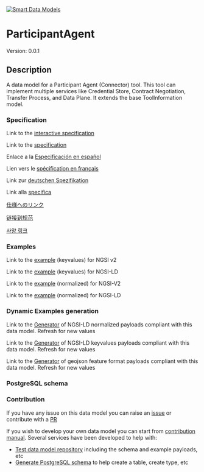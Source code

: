[![Smart Data Models](https://smartdatamodels.org/wp-content/uploads/2022/01/SmartDataModels_logo.png "Logo")](https://smartdatamodels.org)
# ParticipantAgent
Version: 0.0.1

## Description 

A data model for a Participant Agent (Connector) tool. This tool can implement multiple services like Credential Store, Contract Negotiation, Transfer Process, and Data Plane. It extends the base ToolInformation model.
### Specification

Link to the [interactive specification](https://swagger.lab.fiware.org/?url=https://smart-data-models.github.io/dataModel.DataSpace/ParticipantAgent/swagger.yaml)

Link to the [specification](https://github.com/smart-data-models/dataModel.DataSpace/blob/master/ParticipantAgent/doc/spec.md)

Enlace a la [Especificación en español](https://github.com/smart-data-models/dataModel.DataSpace/blob/master/ParticipantAgent/doc/spec_ES.md)

Lien vers le [spécification en français](https://github.com/smart-data-models/dataModel.DataSpace/blob/master/ParticipantAgent/doc/spec_FR.md)

Link zur [deutschen Spezifikation](https://github.com/smart-data-models/dataModel.DataSpace/blob/master/ParticipantAgent/doc/spec_DE.md)

Link alla [specifica](https://github.com/smart-data-models/dataModel.DataSpace/blob/master/ParticipantAgent/doc/spec_IT.md)

[仕様へのリンク](https://github.com/smart-data-models/dataModel.DataSpace/blob/master/ParticipantAgent/doc/spec_JA.md)

[链接到规范](https://github.com/smart-data-models/dataModel.DataSpace/blob/master/ParticipantAgent/doc/spec_ZH.md)

[사양 링크](https://github.com/smart-data-models/dataModel.DataSpace/blob/master/ParticipantAgent/doc/spec_KO.md)
### Examples

Link to the [example](https://smart-data-models.github.io/dataModel.DataSpace/ParticipantAgent/examples/example.json) (keyvalues) for NGSI v2

Link to the [example](https://smart-data-models.github.io/dataModel.DataSpace/ParticipantAgent/examples/example.jsonld) (keyvalues) for NGSI-LD

Link to the [example](https://smart-data-models.github.io/dataModel.DataSpace/ParticipantAgent/examples/example-normalized.json) (normalized) for NGSI-V2

Link to the [example](https://smart-data-models.github.io/dataModel.DataSpace/ParticipantAgent/examples/example-normalized.jsonld) (normalized) for NGSI-LD
### Dynamic Examples generation

Link to the [Generator](https://smartdatamodels.org/extra/ngsi-ld_generator.php?schemaUrl=https://raw.githubusercontent.com/smart-data-models/dataModel.DataSpace/master/ParticipantAgent/schema.json&email=info@smartdatamodels.org) of NGSI-LD normalized payloads compliant with this data model. Refresh for new values

Link to the [Generator](https://smartdatamodels.org/extra/ngsi-ld_generator_keyvalues.php?schemaUrl=https://raw.githubusercontent.com/smart-data-models/dataModel.DataSpace/master/ParticipantAgent/schema.json&email=info@smartdatamodels.org) of NGSI-LD keyvalues payloads compliant with this data model. Refresh for new values

Link to the [Generator](https://smartdatamodels.org/extra/geojson_features_generator.php?schemaUrl=https://raw.githubusercontent.com/smart-data-models/dataModel.DataSpace/master/ParticipantAgent/schema.json&email=info@smartdatamodels.org) of geojson feature format payloads compliant with this data model. Refresh for new values
### PostgreSQL schema
### Contribution

 If you have any issue on this data model you can raise an [issue](https://github.com/smart-data-models/dataModel.DataSpace/issues)  or contribute with a [PR](https://github.com/smart-data-models/dataModel.DataSpace/pulls)

 If you wish to develop your own data model you can start from [contribution manual](https://bit.ly/contribution_manual). Several services have been developed to help with: 
 - [Test data model repository](https://smartdatamodels.org/index.php/data-models-contribution-api/) including the schema and example payloads, etc
 - [Generate PostgreSQL schema](https://smartdatamodels.org/index.php/sql-service/) to help create a table, create type, etc